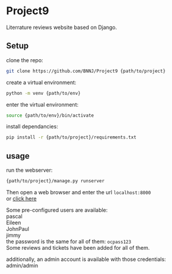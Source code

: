 # Project9

Literrature reviews website based on Django.

## Setup

clone the repo:
```sh
git clone https://github.com/BNNJ/Project9 {path/to/project}
```
create a virtual environment:
```sh
python -m venv {path/to/env}
```
enter the virtual environment:
```sh
source {path/to/env}/bin/activate
```
install dependancies:
```sh
pip install -r {path/to/project}/requirements.txt
```

## usage

run the webserver:
```sh
{path/to/project}/manage.py runserver
```

Then open a web browser and enter the url `localhost:8000`  
or [click here](http:localhost:8000)  

Some pre-configured users are available:  
pascal  
Eileen  
JohnPaul  
jimmy  
the password is the same for all of them: `ocpass123`  
Some reviews and tickets have been added for all of them.

additionally, an admin account is available with those credentials: admin/admin